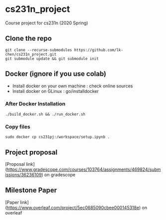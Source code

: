 # cs231n_project
Course project for cs231n (2020 Spring)

## Clone the repo

```
git clone --recurse-submodules https://github.com/lk-chen/cs231n_project.git
git submodule update && git submodule init
```

## Docker (ignore if you use colab)

* Install docker on your own machine : check online sources
* Install docker on GLinux : go/installdocker

### After Docker Installation

```
./build_docker.sh && ./run_docker.sh
```
### Copy files

```
sudo docker cp cs231pj:/workspace/setup.ipynb .
```

## Project proposal
[Proposal link] (https://www.gradescope.com/courses/103764/assignments/469824/submissions/36236109) on gradescope

## Milestone Paper
[Paper link] (https://www.overleaf.com/project/5ec0685090cbee000145318e) on overleaf
